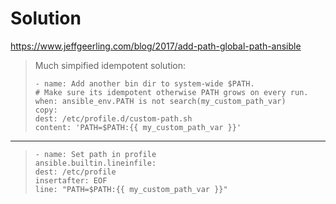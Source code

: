 # Solution
https://www.jeffgeerling.com/blog/2017/add-path-global-path-ansible
>Much simpified idempotent solution:
>```
>- name: Add another bin dir to system-wide $PATH.
># Make sure its idempotent otherwise PATH grows on every run.
>when: ansible_env.PATH is not search(my_custom_path_var)
>copy:
>dest: /etc/profile.d/custom-path.sh
>content: 'PATH=$PATH:{{ my_custom_path_var }}'
>```
---
>```
>- name: Set path in profile
>ansible.builtin.lineinfile:
>dest: /etc/profile
>insertafter: EOF
>line: "PATH=$PATH:{{ my_custom_path_var }}"
>```
